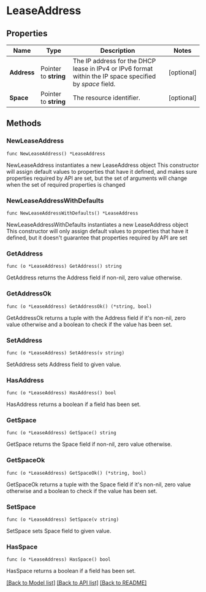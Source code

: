 # LeaseAddress

## Properties

Name | Type | Description | Notes
------------ | ------------- | ------------- | -------------
**Address** | Pointer to **string** | The IP address for the DHCP lease in IPv4 or IPv6 format within the IP space specified by _space_ field. | [optional] 
**Space** | Pointer to **string** | The resource identifier. | [optional] 

## Methods

### NewLeaseAddress

`func NewLeaseAddress() *LeaseAddress`

NewLeaseAddress instantiates a new LeaseAddress object
This constructor will assign default values to properties that have it defined,
and makes sure properties required by API are set, but the set of arguments
will change when the set of required properties is changed

### NewLeaseAddressWithDefaults

`func NewLeaseAddressWithDefaults() *LeaseAddress`

NewLeaseAddressWithDefaults instantiates a new LeaseAddress object
This constructor will only assign default values to properties that have it defined,
but it doesn't guarantee that properties required by API are set

### GetAddress

`func (o *LeaseAddress) GetAddress() string`

GetAddress returns the Address field if non-nil, zero value otherwise.

### GetAddressOk

`func (o *LeaseAddress) GetAddressOk() (*string, bool)`

GetAddressOk returns a tuple with the Address field if it's non-nil, zero value otherwise
and a boolean to check if the value has been set.

### SetAddress

`func (o *LeaseAddress) SetAddress(v string)`

SetAddress sets Address field to given value.

### HasAddress

`func (o *LeaseAddress) HasAddress() bool`

HasAddress returns a boolean if a field has been set.

### GetSpace

`func (o *LeaseAddress) GetSpace() string`

GetSpace returns the Space field if non-nil, zero value otherwise.

### GetSpaceOk

`func (o *LeaseAddress) GetSpaceOk() (*string, bool)`

GetSpaceOk returns a tuple with the Space field if it's non-nil, zero value otherwise
and a boolean to check if the value has been set.

### SetSpace

`func (o *LeaseAddress) SetSpace(v string)`

SetSpace sets Space field to given value.

### HasSpace

`func (o *LeaseAddress) HasSpace() bool`

HasSpace returns a boolean if a field has been set.


[[Back to Model list]](../README.md#documentation-for-models) [[Back to API list]](../README.md#documentation-for-api-endpoints) [[Back to README]](../README.md)



